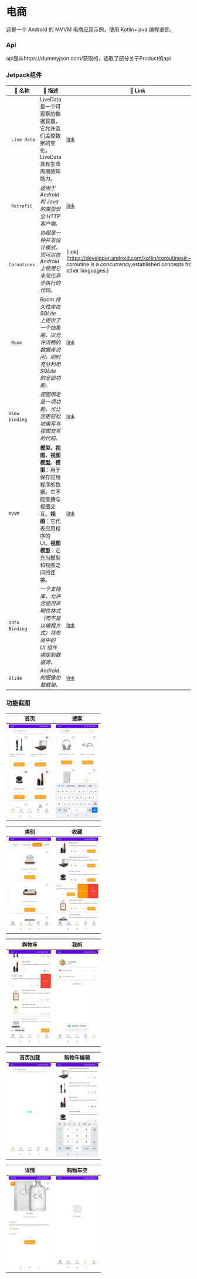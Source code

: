 # 电商

这是一个 Android 的 MVVM 电商应用示例，使用 Kotlin+java 编程语言。

### Api

api是从https://dummyjson.com/获取的，选取了部分关于Product的api

### Jetpack组件

| 🔑 名称         | 📖 描述                                                       | 🔗 Link                                                       |
| -------------- | ------------------------------------------------------------ | ------------------------------------------------------------ |
| ` Live data`   | LiveData 是一个可观察的数据容器，它允许我们监控数据的变化。LiveData 具有生命周期感知能力。 | [link](https://developer.android.com/topic/libraries/architecture/livedata) |
| ` Retrofit`    | *适用于 Android 和 Java 的类型安全 HTTP 客户端。*            | [link](https://square.github.io/retrofit/)                   |
| ` Coroutines`  | *协程是一种并发设计模式，您可以在 Android 上使用它来简化异步执行的代码。* | [link](https://developer.android.com/kotlin/coroutines#:~:text=A coroutine is a concurrency,established concepts from other languages.) |
| ` Room`        | *Room 持久性库在 SQLite 上提供了一个抽象层，以允许流畅的数据库访问，同时充分利用 SQLite 的全部功能。* | [link](https://developer.android.com/training/data-storage/room) |
| `View binding` | *视图绑定是一项功能，可让您更轻松地编写与视图交互的代码。*   | [link](https://developer.android.com/topic/libraries/view-binding) |
| `MVVM`         | **模型、视图、视图模型**。**模型**：用于保存应用程序的数据。它不能直接与视图交互。**视图**：它代表应用程序的 UI。**视图模型**：它充当模型和视图之间的连接。 | [link](https://www.digitalocean.com/community/tutorials/android-mvvm-design-pattern) |
| `Data Binding` | *一个支持库，允许您使用声明性格式（而不是以编程方式）将布局中的 UI 组件绑定到数据源。* | [link](https://developer.android.com/topic/libraries/data-binding) |
| `Glide`        | *Android 的图像加载框架。*                                   | [link](https://github.com/bumptech/glide)                    |





### 功能截图

| 首页                                                         | 搜索                                                         |
| ------------------------------------------------------------ | ------------------------------------------------------------ |
| <img src="https://raw.githubusercontent.com/Liangpeiyuan2020/image_assest/main/my_ecommerce/home5.jpg" alt="271be081928de25cb273422dbec1a0c8" style="zoom:25%;" /> | <img src="https://raw.githubusercontent.com/Liangpeiyuan2020/image_assest/main/my_ecommerce/search.jpg" alt="271be081928de25cb273422dbec1a0c8" style="zoom:25%;" /> |

| 类别                                                         | 收藏                                                         |
| ------------------------------------------------------------ | ------------------------------------------------------------ |
| <img src="https://raw.githubusercontent.com/Liangpeiyuan2020/image_assest/main/my_ecommerce/category3.jpg" alt="2f45ac95a5ceeeb483fda623f942e8e2" style="zoom:25%;" /> | <img src="https://raw.githubusercontent.com/Liangpeiyuan2020/image_assest/main/my_ecommerce/favorite.jpg" alt="db0d3f2567c8ee376123eac5229aebb4" style="zoom:25%;" /> |

| 购物车                                                       | 我的                                                         |
| ------------------------------------------------------------ | ------------------------------------------------------------ |
| <img src="https://raw.githubusercontent.com/Liangpeiyuan2020/image_assest/main/my_ecommerce/cart.jpg" alt="2f45ac95a5ceeeb483fda623f942e8e2" style="zoom:25%;" /> | <img src="https://raw.githubusercontent.com/Liangpeiyuan2020/image_assest/main/my_ecommerce/mine.jpg" alt="2f45ac95a5ceeeb483fda623f942e8e2" style="zoom:25%;" /> |

| 首页加载                                                     | 购物车编辑                                                   |
| ------------------------------------------------------------ | ------------------------------------------------------------ |
| <img src="https://raw.githubusercontent.com/Liangpeiyuan2020/image_assest/main/my_ecommerce/home_loading.jpg" alt="2f45ac95a5ceeeb483fda623f942e8e2" style="zoom:25%;" /> | <img src="https://raw.githubusercontent.com/Liangpeiyuan2020/image_assest/main/my_ecommerce/cart_edit.jpg" alt="2f45ac95a5ceeeb483fda623f942e8e2" style="zoom:25%;" /> |

| 详情                                                         | 购物车空                                                     |
| ------------------------------------------------------------ | ------------------------------------------------------------ |
| <img src="https://raw.githubusercontent.com/Liangpeiyuan2020/image_assest/main/my_ecommerce/details2.jpg" alt="2f45ac95a5ceeeb483fda623f942e8e2" style="zoom:25%;" /> | <img src="https://raw.githubusercontent.com/Liangpeiyuan2020/image_assest/main/my_ecommerce/cart_empty.jpg" alt="2f45ac95a5ceeeb483fda623f942e8e2" style="zoom:25%;" /> |

